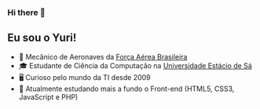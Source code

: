 ### Hi there 👋
## Eu sou o Yuri!

- 🚁 Mecânico de Aeronaves da [Força Aérea Brasileira](https://www.fab.mil.br/index.php) 
- 🎓 Estudante de Ciência da Computação na [Universidade Estácio de Sá](https://estacio.br/)
- 🖥 Curioso pelo mundo da TI desde 2009
- 🔭 Atualmente estudando mais a fundo o Front-end (HTML5, CSS3, JavaScript e PHP)
